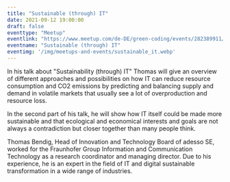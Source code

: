 ```yaml
---
title: "Sustainable (through) IT"
date: 2021-09-12 19:00:00
draft: false
eventtype: "Meetup"
eventlink: "https://www.meetup.com/de-DE/green-coding/events/282389911/"
eventname: "Sustainable (through) IT"
eventimg: '/img/meetups-and-events/sustainable_it.webp'
---
```

In his talk about "Sustainability (through) IT" Thomas will give an overview of different approaches and possibilities on how IT can reduce resource consumption and CO2 emissions by predicting and balancing supply and demand in volatile markets that usually see a lot of overproduction and resource loss.

In the second part of his talk, he will show how IT itself could be made more sustainable and that ecological and economical interests and goals are not always a contradiction but closer together than many people think.

Thomas Bendig, Head of Innovation and Technology Board of adesso SE, worked for the Fraunhofer Group Information and Communication Technology as a research coordinator and managing director. Due to his experience, he is an expert in the field of IT and digital sustainable transformation in a wide range of industries.</p>

